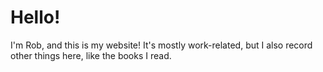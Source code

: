# Hello!

I'm Rob, and this is my website! It's mostly work-related, but I also record other things here, like the books I read.
